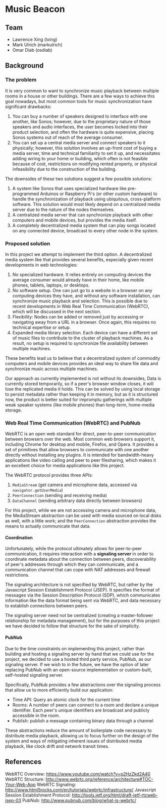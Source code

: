 # Music Beacon

## Team

* Lawrence Xing (lxing)
* Mark Ulrich (markulrich)
* Omar Diab (osdiab)

## Background

### The problem

It is very common to want to synchronize music playback between multiple rooms in a house or
other buildings. There are a few ways to achieve this goal nowadays, but most common tools for
music synchronization have significant drawbacks:

1. You can buy a number of speakers designed to interface with one another, like Sonos; however,
due to the proprietary nature of those speakers and audio interfaces, the user becomes locked
into their product selection, and often the hardware is quite expensive, placing Sonos systems out
of reach of the average consumer.
2. You can set up a central media server and connect speakers to it physically; however, this
solution involves an up-front cost of buying a media server, time and technical familiarity to set
it up, and necessitates adding wiring to your home or building, which often is not feasible because
of cost, restrictions on modifying rented property, or physical infeasibility due to the
construction of the building.

The downsides of these two solutions suggest a few possible solutions:

1. A system like Sonos that uses specialized hardware like pre-programmed Arduinos or Raspberry
Pi's (or other custom hardware) to handle the synchronization of playback using ubiquitous,
cross-platform software. This solution would most likely depend on a centralized media server
due to the nature of the nodes themselves.
2. A centralized media server that can synchronize playback with other computers and mobile
devices, but provides the media itself.
3. A completely decentralized media system that can play songs located on any connected device,
broadcast to every other node in the system.

### Proposed solution

In this project we attempt to implement the third option. A decentralized media system like that
provides several benefits, especially given recent developments in web technologies:

1. No specialized hardware. It relies entirely on computing devices the average consumer would
already have in their home, like mobile phones, tablets, laptops, or desktops.
2. No software setup. One can just go to a website in a browser on any computing devices they have,
and without any software installation, can synchronize music playback and selection. This is
possible due to recent developments in Web Real Time Communication (WebRTC), which will be
discussed in the next section.
3. Flexibility: Nodes can be added or removed just by accessing or navigating away from a URL in a
browser. Once again, this requires no technical expertise or setup.
4. Expanded media library selection. Each device can have a different set of music files to
contribute to the cluster of playback machines. As a result, no setup is required to synchronize
file availability between multiple machines.

These benefits lead us to believe that a decentralized system of commodity computers and mobile
devices provides an ideal way to share file data and synchronize music across multiple machines.

Our approach as currently implemented is not without its downsides, Data is currently stored
temporarily, so if a peer's browser window closes, it will lose the replicated media it holds. This
can be solved by using local storage to persist metadata rather than keeping it in memory, but as
it is structured now, the product is better suited for impromptu gatherings with multiple weak
speaker systems (like mobile phones) than long-term, home-media storage.

### Web Real Time Communication (WebRTC) and PubNub

WebRTC is an open web standard for direct, peer-to-peer communication between browsers over the
web. Most common web browsers support it, including Chrome for desktop and mobile, Firefox, and
Opera. It provides a set of primitives that allow browsers to communicate with one another
directly without installing any plugins. It is intended for bandwidth-heavy applications like video
calling and peer to peer filesharing, which makes it an excellent choice for media applications
like this project.

The WebRTC protocol provides three APIs:

1. `MediaStream` (get camera and microphone data, accessed via `navigator.getUserMedia`)
2. `PeerConnection` (sending and receiving media)
3. `DataChannel` (sending arbitrary data directly between browsers)

For this project, while we are not accessing camera and microphone data, the MediaStream
abstraction can be used with media sourced on local disks as well, with a little work; and the
`PeerConnection` abstraction provides the means to actually communicate that data.

#### Coordination

Unfortunately, while the protocol ultimately allows for peer-to-peer communication, it requires
interaction with a **signaling server** in order to coordinate metadata about the connection between
peers, discoverability of peer's addresses through which they can communicate, and a communication
channel that can cope with NAT addresses and firewall restrictions.

The signaling architecture is not specified by WebRTC, but rather by the Javascript Session
Establishment Protocol (JSEP). It specifies the format of messages via the Session Description
Protocol (SDP), which communicates information like the data format being sent via WebRTC, and data
necessary to establish connections between peers.

The signaling server need not be centralized (creating a master-follower relationship for metadata
management), but for the purposes of this project we have decided to follow that structure for the
sake of simplicity.

#### PubNub

Due to the time constraints on implementing this project, rather than building and hosting a
signaling server by hand that we could use for the project, we decided to use a hosted third party
service, PubNub, as our signaling server. If we wish to in the future, we have the option of later
replacing PubNub with an open-source implementation or custom-built, self-hosted signaling server.

Specifically, PubNub provides a few abstractions over the signaling process that allow us to more
efficiently build our application:

* Time API: Query an atomic clock for the current time
* Rooms: A number of peers can connect to a room and declare a unique identifier. Each peer's
    unique identifiers are broadcast and publicly accessible in the room.
* Publish: publish a message containing binary data through a channel

These abstractions reduce the amount of boilerplate code necessary to distribute media playback,
allowing us to focus further on the design of the system and ways of mitigating inherent issues of
distributed media playback, like clock drift and network transit times.

## References

WebRTC Overview: https://www.youtube.com/watch?v=p2HzZkd2A40
WebRTC Structure: http://www.webrtc.org/reference/architecture#TOC-Your-Web-App
WebRTC Signaling: http://www.html5rocks.com/en/tutorials/webrtc/infrastructure/
Javascript Session Establishment Protocol: http://tools.ietf.org/html/draft-ietf-rtcweb-jsep-03
PubNub: http://www.pubnub.com/blog/what-is-webrtc/
